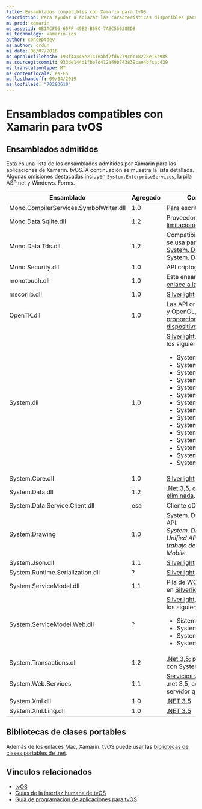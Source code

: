 ```yaml
---
title: Ensamblados compatibles con Xamarin para tvOS
description: Para ayudar a aclarar las características disponibles para las aplicaciones de tvOS, en este documento se proporciona una lista de ensamblados compatibles con Xamarin para el desarrollo de tvOS.
ms.prod: xamarin
ms.assetid: 0B1ACF06-65FF-49E2-B6BC-7AEC55638ED8
ms.technology: xamarin-ios
author: conceptdev
ms.author: crdun
ms.date: 06/07/2016
ms.openlocfilehash: 193f4a445e21416abf2fd6279cdc18228e16c985
ms.sourcegitcommit: 933de144d1fbe7d412e49b743839cae4bfcac439
ms.translationtype: MT
ms.contentlocale: es-ES
ms.lasthandoff: 09/04/2019
ms.locfileid: "70283610"
---
```

# <a name="assemblies-supported-by-xamarin-for-tvos"></a>Ensamblados compatibles con Xamarin para tvOS

## <a name="supported-assemblies"></a>Ensamblados admitidos

Esta es una lista de los ensamblados admitidos por Xamarin para las aplicaciones de Xamarin. tvOS. A continuación se muestra la lista detallada.  Algunas omisiones destacadas incluyen `System.EnterpriseServices`, la pila ASP.net y Windows. Forms.

|Ensamblado|Agregado|Compatibilidad de API|
|---|---|---|
|Mono.CompilerServices.SymbolWriter.dll|1.0|Para escritores de compiladores.|
|Mono.Data.Sqlite.dll|1.2|Proveedor ADO.NET para SQLite; vea [limitaciones](~/ios/data-cloud/system.data.md).|
|Mono.Data.Tds.dll|1.2|Compatibilidad con el protocolo TDS; se usa para la compatibilidad con [System. Data. SqlClient](xref:System.Data.SqlClient) dentro de [System. Data](~/ios/data-cloud/system.data.md).|
|Mono.Security.dll|1.0|API criptográficas.|
|monotouch.dll|1.0|Este ensamblado contiene el [ C# enlace a la API de CocoaTouch](https://docs.microsoft.com/dotnet/api/?view=xamarinios-10.8).|
|mscorlib.dll|1.0|[Silverlight](https://msdn.microsoft.com/library/cc838194(VS.95).aspx)|
|OpenTK.dll|1.0|Las API orientadas a objetos abiertos y OpenGL, [ampliadas para proporcionar compatibilidad con dispositivos iPhone](xref:OpenGLES).|
|System.dll|1.0|[Silverlight](https://msdn.microsoft.com/library/cc838194(VS.95).aspx), además de los tipos de los siguientes espacios de nombres: <ul><li>System.Collections.Specialized</li> <li>System.ComponentModel</li> <li>System.ComponentModel.Design</li> <li>System.Diagnostics</li> <li>System.IO.Compression</li> <li>System.Net</li> <li>System.Net.Cache</li> <li>System.Net.Mail</li> <li>System.Net.Mime</li> <li>System.Net.NetworkInformation</li> <li>System.Net.Security</li> <li>System.Net.Sockets</li> <li>System.Security.Authentication</li> <li>System.Security.Cryptography</li> <li>System.Timers</li></ul>|
|System.Core.dll|1.0|[Silverlight](https://msdn.microsoft.com/library/cc838194(VS.95).aspx)|
|System.Data.dll|1.2|[.Net 3,5](https://msdn.microsoft.com/library/ms229335.aspx), [con alguna funcionalidad eliminada](~/ios/data-cloud/system.data.md).|
|System.Data.Service.Client.dll|esa|Cliente oData completo.|
|System.Drawing|1.0|System. Drawing API: solo Classic API.<br />_System. Drawing no se admite en el Unified API para los marcos de trabajo de Xamarin. Mac .NET 4,5 o Mobile._|
|System.Json.dll|1.1|[Silverlight](https://msdn.microsoft.com/library/cc838194(VS.95).aspx)|
|System.Runtime.Serialization.dll|?|[Silverlight](https://msdn.microsoft.com/library/cc838194(VS.95).aspx)|
|System.ServiceModel.dll|1.1|Pila de [WCF](http://docs.xamarin.com/guides/cross-platform/application_fundamentals/introduction_to_web_services) tal como está presente en [Silverlight](https://msdn.microsoft.com/library/cc838194(VS.95).aspx)|
|System.ServiceModel.Web.dll|?|[Silverlight](https://msdn.microsoft.com/library/cc838194(VS.95).aspx), además de los tipos de los siguientes espacios de nombres: <ul><li>Sistema</li><li>System.ServiceModel.Channels</li><li>System.ServiceModel.Description</li><li>System.ServiceModel.Web</li></ul>|
|System.Transactions.dll|1.2|[.Net 3,5](https://msdn.microsoft.com/library/ms229335.aspx); parte de la compatibilidad con [System. Data](https://docs.microsoft.com/xamarin/ios/data-cloud/system.data) .|
|System.Web.Services|1.1|[Servicios web básicos](http://docs.xamarin.com/guides/cross-platform/application_fundamentals/introduction_to_web_services) del perfil de .net 3,5, con las características de servidor quitadas.|
|System.Xml.dll|1.0|[.NET 3.5](https://msdn.microsoft.com/library/ms229335.aspx)|
|System.Xml.Linq.dll|1.0|[.NET 3.5](https://msdn.microsoft.com/library/ms229335.aspx)|

<a name="Summary" />

## <a name="portable-class-libraries"></a>Bibliotecas de clases portables

Además de los enlaces Mac, Xamarin. tvOS puede usar las [bibliotecas de clases portables de .net](~/cross-platform/app-fundamentals/pcl.md).

## <a name="related-links"></a>Vínculos relacionados

- [tvOS](https://developer.apple.com/tvos/)
- [Guías de la interfaz humana de tvOS](https://developer.apple.com/tvos/human-interface-guidelines/)
- [Guía de programación de aplicaciones para tvOS](https://developer.apple.com/library/prerelease/tvos/documentation/General/Conceptual/AppleTV_PG/)

